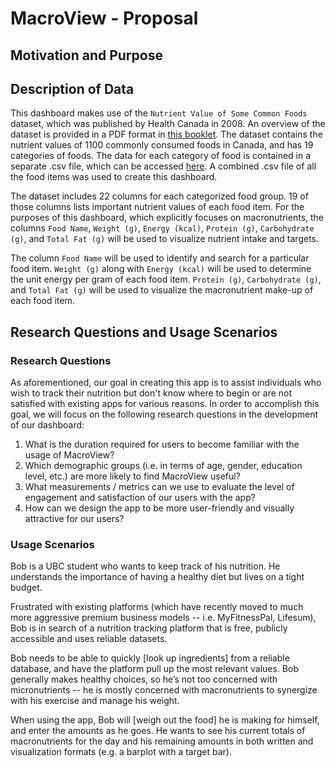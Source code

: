 # MacroView - Proposal

## Motivation and Purpose

## Description of Data

This dashboard makes use of the `Nutrient Value of Some Common Foods` dataset, which was published by Health Canada in 2008. An overview of the dataset is provided in a PDF format in [this booklet](https://www.canada.ca/en/health-canada/services/food-nutrition/healthy-eating/nutrient-data/nutrient-value-some-common-foods-2008.html).  The dataset contains the nutrient values of 1100 commonly consumed foods in Canada, and has 19 categories of foods. The data for each category of food is contained in a separate .csv file, which can be accessed [here](https://open.canada.ca/data/en/dataset/a289fd54-060c-4a96-9fcf-b1c6e706426f). A combined .csv file of all the food items was used to create this dashboard.

The dataset includes 22 columns for each categorized food group. 19 of those columns lists important nutrient values of each food item. For the purposes of this dashboard, which explicitly focuses on macronutrients, the columns `Food Name`, `Weight (g)`, `Energy (kcal)`,  `Protein (g)`, `Carbohydrate (g)`, and `Total Fat (g)` will be used to visualize nutrient intake and targets.

The column `Food Name` will be used to identify and search for a particular food item. `Weight (g)` along with `Energy (kcal)` will be used to determine the unit energy per gram of each food item. `Protein (g)`, `Carbohydrate (g)`, and `Total Fat (g)` will be used to visualize the macronutrient make-up of each food item.

## Research Questions and Usage Scenarios

### Research Questions

As aforementioned, our goal in creating this app is to assist individuals who wish to track their nutrition but don't know where to begin or are not satisfied with existing apps for various reasons. In order to accomplish this goal, we will focus on the following research questions in the development of our dashboard:

1. What is the duration required for users to become familiar with the usage of MacroView?
2. Which demographic groups (i.e. in terms of age, gender, education level, etc.) are more likely to find MacroView useful?
3. What measurements / metrics can we use to evaluate the level of engagement and satisfaction of our users with the app?
4. How can we design the app to be more user-friendly and visually attractive for our users?

### Usage Scenarios

Bob is a UBC student who wants to keep track of his nutrition. He understands the importance of having a healthy diet but lives on a tight budget.

Frustrated with existing platforms (which have recently moved to much more aggressive premium business models -- i.e. MyFitnessPal, Lifesum), Bob is in search of a nutrition tracking platform that is free, publicly accessible and uses reliable datasets.

Bob needs to be able to quickly [look up ingredients] from a reliable database, and have the platform pull up the most relevant values. Bob generally makes healthy choices, so he’s not too concerned with micronutrients -- he is mostly concerned with macronutrients to synergize with his exercise and manage his weight.

When using the app, Bob will [weigh out the food] he is making for himself, and enter the amounts as he goes. He wants to see his current totals of macronutrients for the day and his remaining amounts in both written and visualization formats (e.g. a barplot with a target bar).
